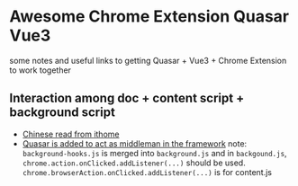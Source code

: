 # Awesome Chrome Extension Quasar Vue3
some notes and useful links to getting Quasar + Vue3 + Chrome Extension to work together


## Interaction among doc + content script + background script
- [Chinese read from ithome](https://ithelp.ithome.com.tw/articles/10187744)
- [Quasar is added to act as middleman in the framework](https://dev.to/quasar/quasar-and-browser-extension-development-getting-bexy-part-2-17ea)
note: `background-hooks.js` is merged into `background.js` and in `backgound.js`, `chrome.action.onClicked.addListener(...)` should be used. `chrome.browserAction.onClicked.addListener(...)` is for content.js
